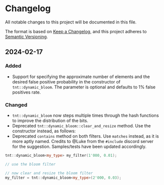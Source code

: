 # Changelog

All notable changes to this project will be documented in this file.

The format is based on [Keep a Changelog](https://keepachangelog.com/en/1.1.0/),
and this project adheres to [Semantic Versioning](https://semver.org/spec/v2.0.0.html).


## 2024-02-17

### Added

- Support for specifying the approximate number of elements and the desired false positive probability in the constructor of `tnt::dynamic_bloom`. The parameter is optional and defaults to 1% false positives rate.


### Changed

- `tnt::dynamic_bloom` now steps multiple times through the hash functions to improve the distribution of the bits.
- Deprecated `tnt::dynamic_bloom::clear_and_resize` method. Use the constructor instead, as follows:
- Deprecated `contains` method on both filters. Use `matches` instead, as it is more aptly named. Credits to @Luke from the `#include` discord server for the suggestion. Samples/tests have been updated accordingly.

```cpp
tnt::dynamic_bloom<my_type> my_filter(1'000, 0.01);

// use the bloom filter

// now clear and resize the bloom filter
my_filter = tnt::dynamic_bloom<my_type>(2'000, 0.03);
```
